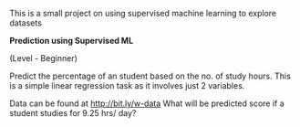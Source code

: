 This is a small project on using supervised machine learning to explore datasets

<b>Prediction using Supervised ML</b>

(Level - Beginner)

Predict the percentage of an student based on the no. of study hours.
This is a simple linear regression task as it involves just 2 variables.

Data can be found at http://bit.ly/w-data
What will be predicted score if a student studies for 9.25 hrs/ day?
